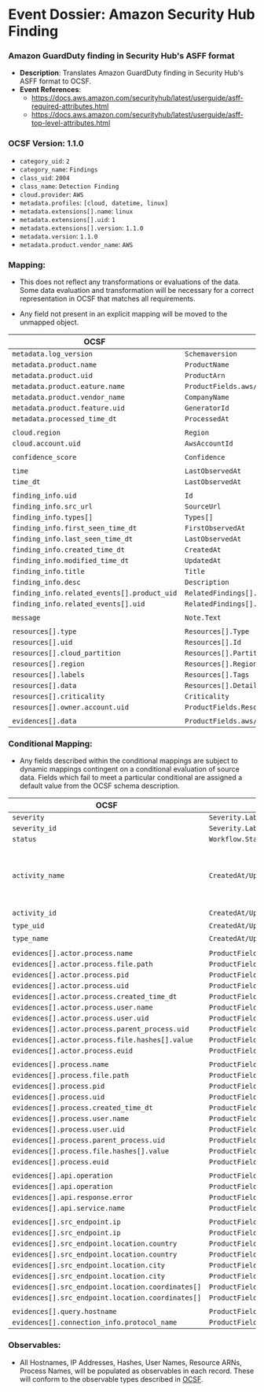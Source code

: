 # Event Dossier: Amazon Security Hub Finding
### Amazon GuardDuty finding in Security Hub's ASFF format
- **Description**: Translates Amazon GuardDuty finding in Security Hub's ASFF format to OCSF.
- **Event References**:
  - https://docs.aws.amazon.com/securityhub/latest/userguide/asff-required-attributes.html
  - https://docs.aws.amazon.com/securityhub/latest/userguide/asff-top-level-attributes.html

 ### OCSF Version: 1.1.0
 - `category_uid`: `2`
 - `category_name`: `Findings`
 - `class_uid`: `2004`
 - `class_name`: `Detection Finding`
 - `cloud.provider`: `AWS`
 - `metadata.profiles`: `[cloud, datetime, linux]`
 - `metadata.extensions[].name`: `linux`
 - `metadata.extensions[].uid`: `1`
 - `metadata.extensions[].version`: `1.1.0`
 - `metadata.version`: `1.1.0`
 - `metadata.product.vendor_name`: `AWS`

 ### Mapping:
 - This does not reflect any transformations or evaluations of the data. Some data evaluation and transformation will be necessary for a correct representation in OCSF that matches all requirements.

 - Any field not present in an explicit mapping will be moved to the unmapped object.

| OCSF                       | Raw             |
| -------------------------- | ----------------|
|`metadata.log_version`|`Schemaversion`|
|`metadata.product.name`|`ProductName`|
|`metadata.product.uid`|`ProductArn`|
|`metadata.product.eature.name`|`ProductFields.aws/guardduty/service/featureName`|
|`metadata.product.vendor_name`|`CompanyName`|
|`metadata.product.feature.uid`|`GeneratorId`|
|`metadata.processed_time_dt`|`ProcessedAt`|
|||
|`cloud.region`|`Region`|
|`cloud.account.uid`|`AwsAccountId`|
|||
|`confidence_score`|`Confidence`|
|||
|`time`|`LastObservedAt`|
|`time_dt`|`LastObservedAt`|
|||
|`finding_info.uid`|`Id`|
|`finding_info.src_url`|`SourceUrl`|
|`finding_info.types[]`|`Types[]`|
|`finding_info.first_seen_time_dt`|`FirstObservedAt`|
|`finding_info.last_seen_time_dt`|`LastObservedAt`||
|`finding_info.created_time_dt`|`CreatedAt`|
|`finding_info.modified_time_dt`|`UpdatedAt`|
|`finding_info.title`|`Title`|
|`finding_info.desc`|`Description`|
|`finding_info.related_events[].product_uid`|`RelatedFindings[].ProductArn`|
|`finding_info.related_events[].uid`|`RelatedFindings[].Id`|
|||
|`message`|`Note.Text`|
|||
|`resources[].type`|`Resources[].Type`|
|`resources[].uid`|`Resources[].Id`|
|`resources[].cloud_partition`|`Resources[].Partition`|
|`resources[].region`|`Resources[].Region`|
|`resources[].labels`|`Resources[].Tags`|
|`resources[].data`|`Resources[].Details`|
|`resources[].criticality`|`Criticality`|
|`resources[].owner.account.uid`|`ProductFields.ResourceOwnerAccount`|
|||
|`evidences[].data`|`ProductFields.aws/guardduty/service/additionalInfo/value`|

 ### Conditional Mapping:
 - Any fields described within the conditional mappings are subject to dynamic mappings contingent on a conditional evaluation of source data. Fields which fail to meet a particular conditional are assigned a default value from the OCSF schema description.

| OCSF                       | Raw             | Notes |
| -------------------------- | ----------------| ------|
|`severity`|`Severity.Label`|
|`severity_id`|`Severity.Label`|
|`status`|`Workflow.Status`|
|`activity_name`|`CreatedAt/UpdatedAt`| Create, Update is determined based on finding timestamps|
|`activity_id`|`CreatedAt/UpdatedAt`| ^ |
|`type_uid`|`CreatedAt/UpdatedAt`| ^ |
|`type_name`|`CreatedAt/UpdatedAt`| ^ |
|||
|`evidences[].actor.process.name`|`ProductFields.aws/guardduty/service/runtimeDetails/process/name`|
|`evidences[].actor.process.file.path`|`ProductFields.aws/guardduty/service/runtimeDetails/process/executablePath`|
|`evidences[].actor.process.pid`|`ProductFields.aws/guardduty/service/runtimeDetails/process/pid`|
|`evidences[].actor.process.uid`|`ProductFields.aws/guardduty/service/runtimeDetails/process/uuid`|
|`evidences[].actor.process.created_time_dt`|`ProductFields.aws/guardduty/service/runtimeDetails/process/startTime`|
|`evidences[].actor.process.user.name`|`ProductFields.aws/guardduty/service/runtimeDetails/process/user`|
|`evidences[].actor.process.user.uid`|`ProductFields.aws/guardduty/service/runtimeDetails/process/userId`|
|`evidences[].actor.process.parent_process.uid`|`ProductFields.aws/guardduty/service/runtimeDetails/process/parentUuid`|
|`evidences[].actor.process.file.hashes[].value`|`ProductFields.aws/guardduty/service/runtimeDetails/process/executableSha256`|
|`evidences[].actor.process.euid`|`ProductFields.aws/guardduty/service/runtimeDetails/process/euid`|
|||
|`evidences[].process.name`|`ProductFields.aws/guardduty/service/runtimeDetails/context/targetProcess/name`|
|`evidences[].process.file.path`|`ProductFields.aws/guardduty/service/runtimeDetails/context/targetProcess/executablePath`|
|`evidences[].process.pid`|`ProductFields.aws/guardduty/service/runtimeDetails/context/targetProcess/pid`|
|`evidences[].process.uid`|`ProductFields.aws/guardduty/service/runtimeDetails/context/targetProcess/uuid`|
|`evidences[].process.created_time_dt`|`ProductFields.aws/guardduty/service/runtimeDetails/context/targetProcess/startTime`|
|`evidences[].process.user.name`|`ProductFields.aws/guardduty/service/runtimeDetails/context/targetProcess/user`|
|`evidences[].process.user.uid`|`ProductFields.aws/guardduty/service/runtimeDetails/context/targetProcess/userId`|
|`evidences[].process.parent_process.uid`|`ProductFields.aws/guardduty/service/runtimeDetails/context/targetProcess/parentUuid`|
|`evidences[].process.file.hashes[].value`|`ProductFields.aws/guardduty/service/runtimeDetails/context/targetProcess/executableSha256`|
|`evidences[].process.euid`|`ProductFields.aws/guardduty/service/runtimeDetails/context/targetProcess/euid`|
|||
|`evidences[].api.operation`|`ProductFields.aws/guardduty/service/awsApiCallAction/api`|
|`evidences[].api.operation`|`ProductFields.aws/guardduty/service/action/kubernetesApiCallAction/verb`|
|`evidences[].api.response.error`|`ProductFields.aws/guardduty/service/awsApiCallAction/errorCode`|
|`evidences[].api.service.name`|`ProductFields.aws/guardduty/service/awsApiCallAction/serviceName`|
|||
|`evidences[].src_endpoint.ip`|`ProductFields.aws/guardduty/service/awsApiCallAction/remoteIpDetails/ipAddressV4`|
|`evidences[].src_endpoint.ip`|`ProductFields.aws/guardduty/service/action/kubernetesApiCallAction/remoteIpDetails/ipAddressV4`|
|`evidences[].src_endpoint.location.country`|`ProductFields.aws/guardduty/service/awsApiCallAction/remoteIpDetails/country/countryName`|
|`evidences[].src_endpoint.location.country`|`ProductFields.aws/guardduty/service/action/kubernetesApiCallAction/remoteIpDetails/country/countryName`|
|`evidences[].src_endpoint.location.city`|`ProductFields.aws/guardduty/service/awsApiCallAction/remoteIpDetails/city/cityName`|
|`evidences[].src_endpoint.location.city`|`ProductFields.aws/guardduty/service/action/kubernetesApiCallAction/remoteIpDetails/city/cityName`|
|`evidences[].src_endpoint.location.coordinates[]`|`ProductFields.aws/guardduty/service/awsApiCallAction/remoteIpDetails/geoLocation/lon;ProductFields.aws/guardduty/service/awsApiCallAction/remoteIpDetails/geoLocation/lat`|
|`evidences[].src_endpoint.location.coordinates[]`|`ProductFields.aws/guardduty/service/action/kubernetesApiCallAction/remoteIpDetails/geoLocation/lon;ProductFields.aws/guardduty/service/action/kubernetesApiCallAction/remoteIpDetails/geoLocation/lat`|
|||
|`evidences[].query.hostname`|`ProductFields.aws/guardduty/service/action/dnsRequestAction/domainWithSuffix`|
|`evidences[].connection_info.protocol_name`|`ProductFields.aws/guardduty/service/action/dnsRequestAction/protocol`|


### Observables:

- All Hostnames, IP Addresses, Hashes, User Names, Resource ARNs, Process Names, will be populated as observables in each record. These will conform to the observable types described in [OCSF](https://schema.ocsf.io/1.1.0/objects/observable).
